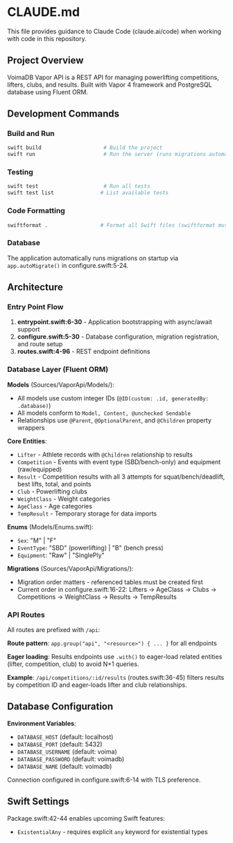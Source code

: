 # CLAUDE.md

This file provides guidance to Claude Code (claude.ai/code) when working with code in this repository.

## Project Overview

VoimaDB Vapor API is a REST API for managing powerlifting competitions, lifters, clubs, and results. Built with Vapor 4 framework and PostgreSQL database using Fluent ORM.

## Development Commands

### Build and Run
```bash
swift build                    # Build the project
swift run                      # Run the server (runs migrations automatically)
```

### Testing
```bash
swift test                     # Run all tests
swift test list               # List available tests
```

### Code Formatting
```bash
swiftformat .                 # Format all Swift files (swiftformat must be installed)
```

### Database
The application automatically runs migrations on startup via `app.autoMigrate()` in configure.swift:5-24.

## Architecture

### Entry Point Flow
1. **entrypoint.swift:6-30** - Application bootstrapping with async/await support
2. **configure.swift:5-30** - Database configuration, migration registration, and route setup
3. **routes.swift:4-96** - REST endpoint definitions

### Database Layer (Fluent ORM)

**Models** (Sources/VaporApi/Models/):
- All models use custom integer IDs (`@ID(custom: .id, generatedBy: .database)`)
- All models conform to `Model, Content, @unchecked Sendable`
- Relationships use `@Parent`, `@OptionalParent`, and `@Children` property wrappers

**Core Entities**:
- `Lifter` - Athlete records with `@Children` relationship to results
- `Competition` - Events with event type (SBD/bench-only) and equipment (raw/equipped)
- `Result` - Competition results with all 3 attempts for squat/bench/deadlift, best lifts, total, and points
- `Club` - Powerlifting clubs
- `WeightClass` - Weight categories
- `AgeClass` - Age categories
- `TempResult` - Temporary storage for data imports

**Enums** (Models/Enums.swift):
- `Sex`: "M" | "F"
- `EventType`: "SBD" (powerlifting) | "B" (bench press)
- `Equipment`: "Raw" | "SinglePly"

**Migrations** (Sources/VaporApi/Migrations/):
- Migration order matters - referenced tables must be created first
- Current order in configure.swift:16-22: Lifters → AgeClass → Clubs → Competitions → WeightClass → Results → TempResults

### API Routes

All routes are prefixed with `/api`:

**Route pattern**: `app.group("api", "<resource>") { ... }` for all endpoints

**Eager loading**: Results endpoints use `.with()` to eager-load related entities (lifter, competition, club) to avoid N+1 queries.

**Example**: `/api/competitions/:id/results` (routes.swift:36-45) filters results by competition ID and eager-loads lifter and club relationships.

## Database Configuration

**Environment Variables**:
- `DATABASE_HOST` (default: localhost)
- `DATABASE_PORT` (default: 5432)
- `DATABASE_USERNAME` (default: voima)
- `DATABASE_PASSWORD` (default: voimadb)
- `DATABASE_NAME` (default: voimadb)

Connection configured in configure.swift:6-14 with TLS preference.

## Swift Settings

Package.swift:42-44 enables upcoming Swift features:
- `ExistentialAny` - requires explicit `any` keyword for existential types
